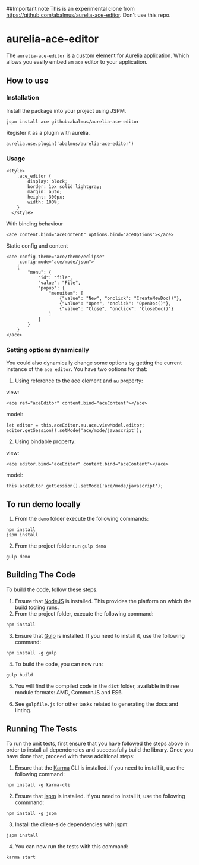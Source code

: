 ##Important note
This is an experimental clone from https://github.com/abalmus/aurelia-ace-editor. Don't use this repo.

# aurelia-ace-editor

The `aurelia-ace-editor` is a custom element for Aurelia application. Which allows you easily embed an `ace` editor to your application.

## How to use

### Installation

Install the package into your project using JSPM.

```
jspm install ace github:abalmus/aurelia-ace-editor
```

Register it as a plugin with aurelia.

```
aurelia.use.plugin('abalmus/aurelia-ace-editor')
```

### Usage
```
<style>
    .ace_editor {
        display: block;
        border: 1px solid lightgray;
        margin: auto;
        height: 300px;
        width: 100%;
    }
  </style>
```

With binding behaviour
```
<ace content.bind="aceContent" options.bind="aceOptions"></ace>
```

Static config and content
```
<ace config-theme="ace/theme/eclipse"
     config-mode="ace/mode/json">
    {
        "menu": {
            "id": "file",
            "value": "File",
            "popup": {
                "menuitem": [
                    {"value": "New", "onclick": "CreateNewDoc()"},
                    {"value": "Open", "onclick": "OpenDoc()"},
                    {"value": "Close", "onclick": "CloseDoc()"}
                ]
            }
        }
    }
</ace>
```

### Setting options dynamically 
You could also dynamically  change some options by getting the current instance of the `ace editor`. 
You have two options for that:

1. Using reference to the ace element and `au` property:
  
  view:
  ```
  <ace ref="aceEditor" content.bind="aceContent"></ace>
  ```
  
  model:
  ```
  let editor = this.aceEditor.au.ace.viewModel.editor;
  editor.getSession().setMode('ace/mode/javascript');
  ```

2. Using bindable property:
  
  view:
  ```
  <ace editor.bind="aceEditor" content.bind="aceContent"></ace>
  ```
  
  model:
  ```
  this.aceEditor.getSession().setMode('ace/mode/javascript');
  ```

## To run demo locally 

1. From  the `demo` folder execute the following commands:
```
npm install
jspm install
```
2. From the project folder run `gulp demo`

```
gulp demo
```

## Building The Code

To build the code, follow these steps.

1. Ensure that [NodeJS](http://nodejs.org/) is installed. This provides the platform on which the build tooling runs.
2. From the project folder, execute the following command:

  ```shell
  npm install
  ```
3. Ensure that [Gulp](http://gulpjs.com/) is installed. If you need to install it, use the following command:

  ```shell
  npm install -g gulp
  ```
4. To build the code, you can now run:

  ```shell
  gulp build
  ```
5. You will find the compiled code in the `dist` folder, available in three module formats: AMD, CommonJS and ES6.

6. See `gulpfile.js` for other tasks related to generating the docs and linting.

## Running The Tests

To run the unit tests, first ensure that you have followed the steps above in order to install all dependencies and successfully build the library. Once you have done that, proceed with these additional steps:

1. Ensure that the [Karma](http://karma-runner.github.io/) CLI is installed. If you need to install it, use the following command:

  ```shell
  npm install -g karma-cli
  ```
2. Ensure that [jspm](http://jspm.io/) is installed. If you need to install it, use the following commnand:

  ```shell
  npm install -g jspm
  ```
3. Install the client-side dependencies with jspm:

  ```shell
  jspm install
  ```

4. You can now run the tests with this command:

  ```shell
  karma start
  ```
